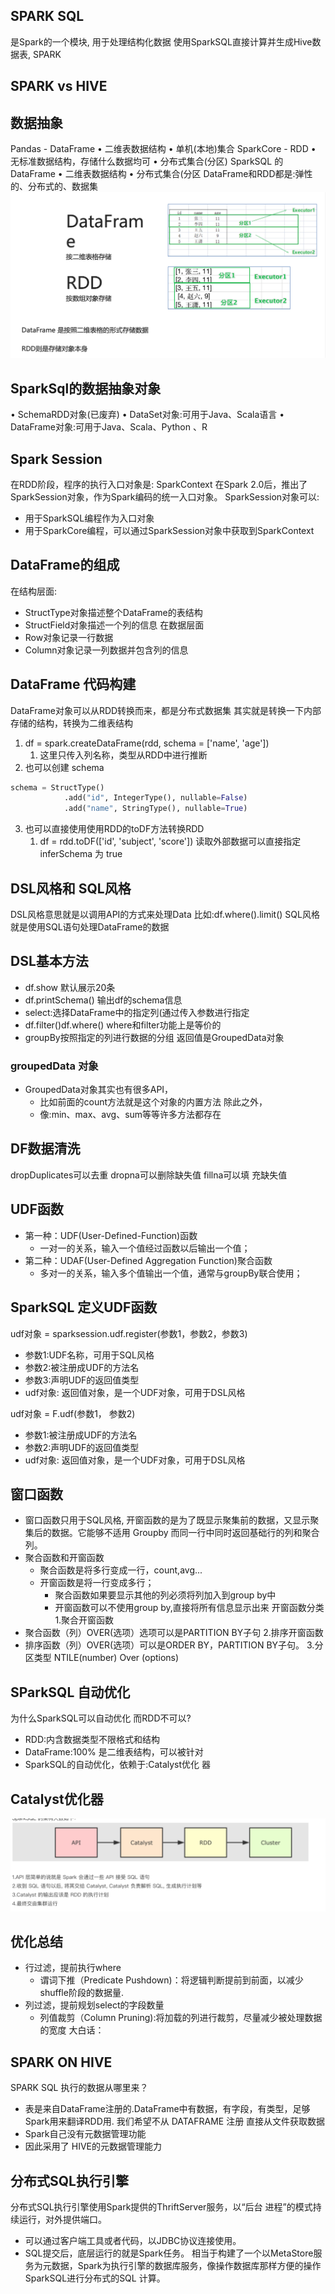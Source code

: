 ## SPARK SQL
是Spark的一个模块, 用于处理结构化数据
使用SparkSQL直接计算并生成Hive数据表, SPARK
## SPARK vs HIVE

## 数据抽象
Pandas - DataFrame
	• 二维表数据结构
	• 单机(本地)集合
SparkCore - RDD
	• 无标准数据结构，存储什么数据均可 
	• 分布式集合(分区)
SparkSQL 的DataFrame
	• 二维表数据结构
	• 分布式集合(分区
DataFrame和RDD都是:弹性的、分布式的、数据集
![](https://raw.githubusercontent.com/2Lavine/ImgRep/main/img/202402211155398.png?token=AKMX3HTSEPCUQ5FABFIGOO3F2V2HM)

## SparkSql的数据抽象对象
• SchemaRDD对象(已废弃)
• DataSet对象:可用于Java、Scala语言
• DataFrame对象:可用于Java、Scala、Python 、R


## Spark Session
在RDD阶段，程序的执行入口对象是: SparkContext
在Spark 2.0后，推出了SparkSession对象，作为Spark编码的统一入口对象。
SparkSession对象可以:
- 用于SparkSQL编程作为入口对象
- 用于SparkCore编程，可以通过SparkSession对象中获取到SparkContext

## DataFrame的组成
在结构层面:
- StructType对象描述整个DataFrame的表结构 
- StructField对象描述一个列的信息
在数据层面
- Row对象记录一行数据
- Column对象记录一列数据并包含列的信息

## DataFrame 代码构建
DataFrame对象可以从RDD转换而来，都是分布式数据集 其实就是转换一下内部存储的结构，转换为二维表结构

1. df = spark.createDataFrame(rdd, schema = ['name', 'age'])
	1. 这里只传入列名称，类型从RDD中进行推断
2. 也可以创建 schema
```python
schema = StructType()
			.add("id", IntegerType(), nullable=False)
			.add("name", StringType(), nullable=True)
```
3. 也可以直接使用使用RDD的toDF方法转换RDD
	1. df = rdd.toDF(['id', 'subject', 'score'])
读取外部数据可以直接指定 inferSchema 为 true


## DSL风格和 SQL风格
DSL风格意思就是以调用API的方式来处理Data 比如:df.where().limit()
SQL风格就是使用SQL语句处理DataFrame的数据

## DSL基本方法
- df.show 默认展示20条
- df.printSchema() 输出df的schema信息
- select:选择DataFrame中的指定列(通过传入参数进行指定
- df.filter()df.where() where和filter功能上是等价的
- groupBy按照指定的列进行数据的分组 返回值是GroupedData对象

### groupedData 对象
- GroupedData对象其实也有很多API，
	- 比如前面的count方法就是这个对象的内置方法 除此之外，
	- 像:min、max、avg、sum等等许多方法都存在

## DF数据清洗
dropDuplicates可以去重
dropna可以删除缺失值
fillna可以填 充缺失值

## UDF函数
- 第一种：UDF(User-Defined-Function)函数
	- 一对一的关系，输入一个值经过函数以后输出一个值；
- 第二种：UDAF(User-Defined Aggregation Function)聚合函数
	- 多对一的关系，输入多个值输出一个值，通常与groupBy联合使用；

## SparkSQL 定义UDF函数
udf对象 = sparksession.udf.register(参数1，参数2，参数3) 
- 参数1:UDF名称，可用于SQL风格 
- 参数2:被注册成UDF的方法名
- 参数3:声明UDF的返回值类型
- udf对象: 返回值对象，是一个UDF对象，可用于DSL风格

udf对象 = F.udf(参数1， 参数2) 
- 参数1:被注册成UDF的方法名 
- 参数2:声明UDF的返回值类型
- udf对象: 返回值对象，是一个UDF对象，可用于DSL风格

## 窗口函数
- 窗口函数只用于SQL风格, 
开窗函数的是为了既显示聚集前的数据，又显示聚集后的数据。它能够不适用 Groupby 而同一行中同时返回基础行的列和聚合列。
- 聚合函数和开窗函数
	- 聚合函数是将多行变成一行，count,avg...
	- 开窗函数是将一行变成多行；
		- 聚合函数如果要显示其他的列必须将列加入到group by中
		- 开窗函数可以不使用group by,直接将所有信息显示出来
开窗函数分类
1.聚合开窗函数
- 聚合函数（列）OVER(选项）选项可以是PARTITION BY子句
2.排序开窗函数
- 排序函数（列）OVER(选项）可以是ORDER BY，PARTITION BY子句。
3.分区类型
	NTILE(number) Over (options)

## SParkSQL 自动优化
为什么SparkSQL可以自动优化 而RDD不可以?
- RDD:内含数据类型不限格式和结构 
- DataFrame:100% 是二维表结构，可以被针对
- SparkSQL的自动优化，依赖于:Catalyst优化 器

## Catalyst优化器
![](https://raw.githubusercontent.com/2Lavine/ImgRep/main/img/202402221636050.png)
## 优化总结
- 行过滤，提前执行where
	- 谓词下推（Predicate Pushdown)：将逻辑判断提前到前面，以减少shuffle阶段的数据量.
- 列过滤，提前规划select的字段数量
	- 列值裁剪（Column Pruning):将加载的列进行裁剪，尽量减少被处理数据的宽度
大白话：

## SPARK ON HIVE
SPARK SQL 执行的数据从哪里来？
- 表是来自DataFrame注册的.DataFrame中有数据，有字段，有类型，足够Spark用来翻译RDD用.
我们希望不从 DATAFRAME 注册 直接从文件获取数据
- Spark自己没有元数据管理功能
- 因此采用了 HIVE的元数据管理能力
## 分布式SQL执行引擎
分布式SQL执行引擎使用Spark提供的ThriftServer服务，以“后台 进程”的模式持续运行，对外提供端口。
- 可以通过客户端工具或者代码，以JDBC协议连接使用。
- SQL提交后，底层运行的就是Spark任务。
相当于构建了一个以MetaStore服务为元数据，Spark为执行引擎的数据库服务，像操作数据库那样方便的操作SparkSQL进行分布式的SQL 计算。